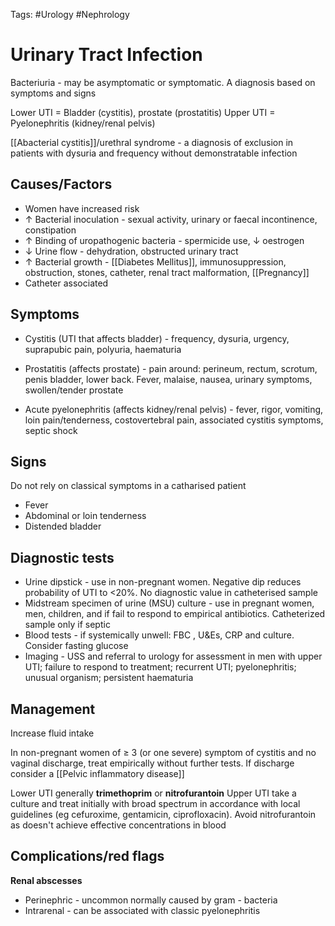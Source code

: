 Tags: #Urology #Nephrology 
# Urinary Tract Infection

Bacteriuria - may be asymptomatic or symptomatic. A diagnosis based on symptoms and signs

Lower UTI = Bladder (cystitis), prostate (prostatitis)
Upper UTI = Pyelonephritis (kidney/renal pelvis)

[[Abacterial cystitis]]/urethral syndrome - a diagnosis of exclusion in patients with dysuria and frequency without demonstratable infection

## Causes/Factors

- Women have increased risk
- $\uparrow$ Bacterial inoculation - sexual activity, urinary or faecal incontinence, constipation
- $\uparrow$ Binding of uropathogenic bacteria - spermicide use, $\downarrow$ oestrogen
- $\downarrow$ Urine flow - dehydration, obstructed urinary tract
- $\uparrow$ Bacterial growth - [[Diabetes Mellitus]], immunosuppression, obstruction, stones, catheter, renal tract malformation, [[Pregnancy]]
- Catheter associated 

## Symptoms

- Cystitis (UTI that affects bladder) - frequency, dysuria, urgency, suprapubic pain, polyuria, haematuria
- Prostatitis (affects prostate) - pain around: perineum, rectum, scrotum, penis bladder, lower back. Fever, malaise, nausea, urinary symptoms, swollen/tender prostate

- Acute pyelonephritis (affects kidney/renal pelvis) - fever, rigor, vomiting, loin pain/tenderness, costovertebral pain, associated cystitis symptoms, septic shock

## Signs

Do not rely on classical symptoms in a catharised patient

- Fever
- Abdominal or loin tenderness
- Distended bladder

## Diagnostic tests

- Urine dipstick - use in non-pregnant women. Negative dip reduces probability of UTI to <20%. No diagnostic value in catheterised sample
- Midstream specimen of urine (MSU) culture - use in pregnant women, men, children, and if fail to respond to empirical antibiotics. Catheterized sample only if septic
- Blood tests - if systemically unwell: FBC , U&Es, CRP and culture. Consider fasting glucose
- Imaging - USS and referral to urology for assessment in men with upper UTI; failure to respond to treatment; recurrent UTI; pyelonephritis; unusual organism; persistent haematuria

## Management
Increase fluid intake

In non-pregnant women of $\geq$ 3 (or one severe) symptom of cystitis and no vaginal discharge, treat empirically without further tests. If discharge consider a [[Pelvic inflammatory disease]]

Lower UTI generally **trimethoprim** or **nitrofurantoin**
Upper UTI take a culture and treat initially with broad spectrum in accordance with local guidelines (eg cefuroxime, gentamicin, ciprofloxacin). Avoid nitrofurantoin as doesn't achieve effective concentrations in blood

## Complications/red flags

**Renal abscesses** 
- Perinephric - uncommon normally caused by gram - bacteria
- Intrarenal - can be associated with classic pyelonephritis 


